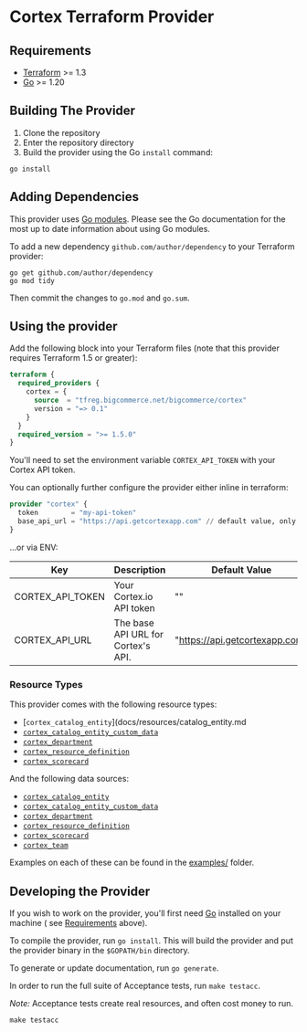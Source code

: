 # Cortex Terraform Provider

## Requirements

- [Terraform](https://www.terraform.io/downloads.html) >= 1.3
- [Go](https://golang.org/doc/install) >= 1.20

## Building The Provider

1. Clone the repository
2. Enter the repository directory
3. Build the provider using the Go `install` command:

```shell
go install
```

## Adding Dependencies

This provider uses [Go modules](https://github.com/golang/go/wiki/Modules).
Please see the Go documentation for the most up to date information about using Go modules.

To add a new dependency `github.com/author/dependency` to your Terraform provider:

```shell
go get github.com/author/dependency
go mod tidy
```

Then commit the changes to `go.mod` and `go.sum`.

## Using the provider

Add the following block into your Terraform files (note that this provider requires Terraform 1.5 or greater):

```terraform
terraform {
  required_providers {
    cortex = {
      source  = "tfreg.bigcommerce.net/bigcommerce/cortex"
      version = "=> 0.1"
    }
  }
  required_version = ">= 1.5.0"
}
```

You'll need to set the environment variable `CORTEX_API_TOKEN` with your Cortex API token.

You can optionally further configure the provider either inline in terraform:

```terraform
provider "cortex" {
  token        = "my-api-token"
  base_api_url = "https://api.getcortexapp.com" // default value, only set if changing
}
```

...or via ENV:

| Key              | Description                        | Default Value                  |
|------------------|------------------------------------|--------------------------------|
| CORTEX_API_TOKEN | Your Cortex.io API token           | ""                             |
| CORTEX_API_URL   | The base API URL for Cortex's API. | "https://api.getcortexapp.com" |

### Resource Types

This provider comes with the following resource types:

* [`cortex_catalog_entity`](docs/resources/catalog_entity.md
* [`cortex_catalog_entity_custom_data`](docs/resources/catalog_entity_custom_data.md)
* [`cortex_department`](docs/resources/department.md)
* [`cortex_resource_definition`](docs/resources/resource_definition.md)
* [`cortex_scorecard`](docs/resources/scorecard.md)

And the following data sources:

* [`cortex_catalog_entity`](docs/data-sources/catalog_entity.md)
* [`cortex_catalog_entity_custom_data`](docs/data-sources/catalog_entity_custom_data.md)
* [`cortex_department`](docs/data-sources/department.md)
* [`cortex_resource_definition`](docs/data-sources/resource_definition.md)
* [`cortex_scorecard`](docs/data-sources/scorecard.md)
* [`cortex_team`](docs/data-sources/team.md)

Examples on each of these can be found in the [examples/](examples/) folder.

## Developing the Provider

If you wish to work on the provider, you'll first need [Go](http://www.golang.org) installed on your machine (
see [Requirements](#requirements) above).

To compile the provider, run `go install`. This will build the provider and put the provider binary in the `$GOPATH/bin`
directory.

To generate or update documentation, run `go generate`.

In order to run the full suite of Acceptance tests, run `make testacc`.

*Note:* Acceptance tests create real resources, and often cost money to run.

```shell
make testacc
```
